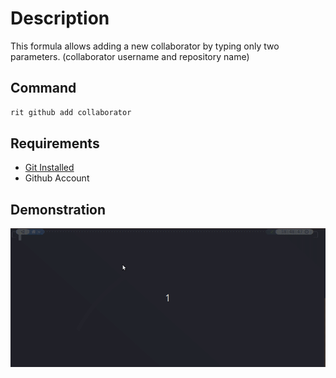 # Description

This formula allows adding a new collaborator by typing only two parameters.
(collaborator username and repository name)

## Command

```bash
rit github add collaborator
```

## Requirements

- [Git Installed](https://git-scm.com/book/en/v2/Getting-Started-Installing-Git)
- Github Account

## Demonstration

![Example](https://github.com/ZupIT/ritchie-formulas/raw/master/github/add/collaborator/src/docs/github.gif)
